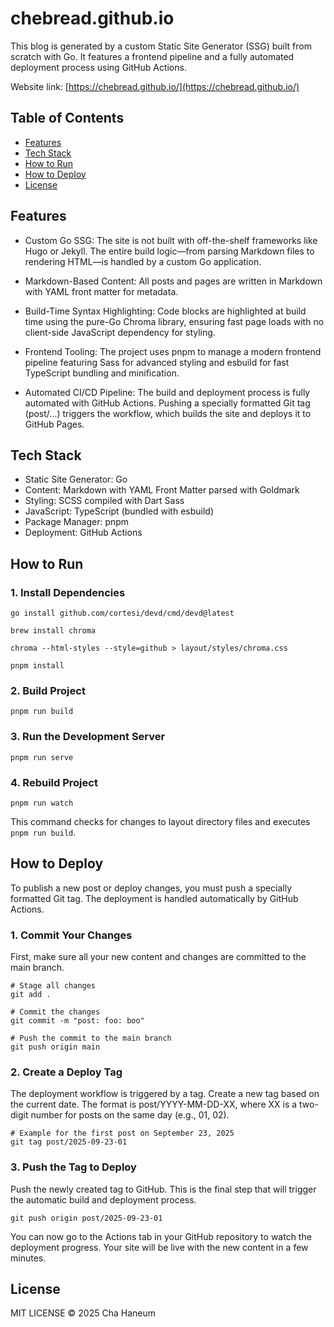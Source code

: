 # chebread.github.io
This blog is generated by a custom Static Site Generator (SSG) built from scratch with Go. It features a frontend pipeline and a fully automated deployment process using GitHub Actions.

Website link: [https://chebread.github.io/](https://chebread.github.io/)

## Table of Contents
- [Features](#features)
- [Tech Stack](#tech-stack)
- [How to Run](#how-to-run)
- [How to Deploy](#how-to-deploy)
- [License](#license)

## Features
- Custom Go SSG: The site is not built with off-the-shelf frameworks like Hugo or Jekyll. The entire build logic—from parsing Markdown files to rendering HTML—is handled by a custom Go application.

- Markdown-Based Content: All posts and pages are written in Markdown with YAML front matter for metadata.

- Build-Time Syntax Highlighting: Code blocks are highlighted at build time using the pure-Go Chroma library, ensuring fast page loads with no client-side JavaScript dependency for styling.

- Frontend Tooling: The project uses pnpm to manage a modern frontend pipeline featuring Sass for advanced styling and esbuild for fast TypeScript bundling and minification.

- Automated CI/CD Pipeline: The build and deployment process is fully automated with GitHub Actions. Pushing a specially formatted Git tag (post/...) triggers the workflow, which builds the site and deploys it to GitHub Pages.

## Tech Stack
- Static Site Generator: Go
- Content: Markdown with YAML Front Matter parsed with Goldmark
- Styling: SCSS compiled with Dart Sass
- JavaScript: TypeScript (bundled with esbuild)
- Package Manager: pnpm
- Deployment: GitHub Actions

## How to Run
### 1. Install Dependencies
```shell
go install github.com/cortesi/devd/cmd/devd@latest

brew install chroma

chroma --html-styles --style=github > layout/styles/chroma.css

pnpm install
```

### 2. Build Project
```shell
pnpm run build
```

### 3. Run the Development Server
```shell
pnpm run serve
```

### 4. Rebuild Project
```shell
pnpm run watch
```
This command checks for changes to layout directory files and executes `pnpm run build`.

## How to Deploy
To publish a new post or deploy changes, you must push a specially formatted Git tag. The deployment is handled automatically by GitHub Actions.

### 1. Commit Your Changes
First, make sure all your new content and changes are committed to the main branch.

```shell
# Stage all changes
git add .

# Commit the changes
git commit -m "post: foo: boo"

# Push the commit to the main branch
git push origin main
```

### 2. Create a Deploy Tag
The deployment workflow is triggered by a tag. Create a new tag based on the current date. The format is post/YYYY-MM-DD-XX, where XX is a two-digit number for posts on the same day (e.g., 01, 02).

```shell
# Example for the first post on September 23, 2025
git tag post/2025-09-23-01
```

### 3. Push the Tag to Deploy
Push the newly created tag to GitHub. This is the final step that will trigger the automatic build and deployment process.

```shell
git push origin post/2025-09-23-01
```

You can now go to the Actions tab in your GitHub repository to watch the deployment progress. Your site will be live with the new content in a few minutes.

## License
MIT LICENSE &copy; 2025 Cha Haneum